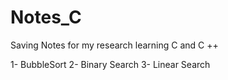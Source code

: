 # Notes_C
Saving Notes for my research learning C and C ++


1- BubbleSort
2- Binary Search
3- Linear Search

